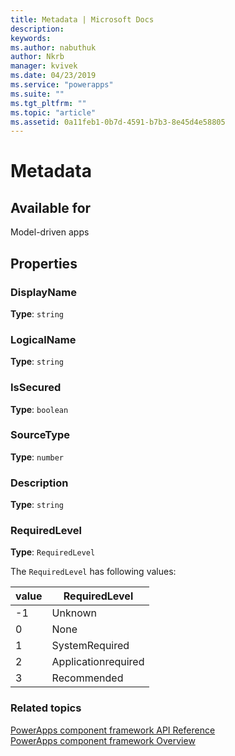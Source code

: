```yaml
---
title: Metadata | Microsoft Docs
description: 
keywords:
ms.author: nabuthuk
author: Nkrb
manager: kvivek
ms.date: 04/23/2019
ms.service: "powerapps"
ms.suite: ""
ms.tgt_pltfrm: ""
ms.topic: "article"
ms.assetid: 0a11feb1-0b7d-4591-b7b3-8e45d4e58805
---
```


# Metadata


## Available for 

Model-driven apps

## Properties

### DisplayName

**Type**: `string`

### LogicalName 

**Type**: `string`

### IsSecured

**Type**: `boolean`

### SourceType

**Type**: `number`

### Description

**Type**: `string`

### RequiredLevel

**Type**: `RequiredLevel`

The `RequiredLevel` has following values:

|value|RequiredLevel|
|---|---|
|-1|Unknown|
|0|None|
|1|SystemRequired|
|2|Applicationrequired|
|3|Recommended|


### Related topics

[PowerApps component framework API Reference](../reference/index.md)<br/>
[PowerApps component framework Overview](../overview.md)